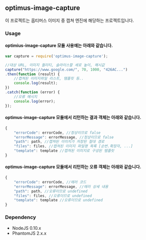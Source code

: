 ## optimus-image-capture

이 프로젝트는 옵티머스 이미지 중 캡쳐 엔진에 해당하는 프로젝트입니다.

### Usage

#### optimius-image-capture 모듈 사용예는 아래와 같습니다.

```javascript
var capture = require('optimus-image-capture');

//대상 URL, 이미지 퀄리티, 슬라이스할 세로 높이, 해시값
capture("https://www.google.com/", 70, 1000, "426AC...")
.then(function (result) {
	//켭쳐된 이미지파일 리스트, 템플릿 등..
	console.log(result);
})
.catch(function (error) {
	//오류 메시지
	console.log(error);
});

```

#### optimus-image-capture 모듈에서 리턴하는 결과 객체는 아래와 같습니다.

```javascript
{
	"errorCode": errorCode, //정상이므로 false
	"errorMessage": errorMessage, //정상이므로 false
	"path": path, //캡쳐된 이미지가 저장된 절대 경로
	"files": files, //캡쳐된 이미지 파일명 목록 [순번.확장자, ...]
	"template": template //캡쳐된 이미지로 구성된 템플릿
}
```

#### optimus-image-capture 모듈에서 리턴하는 오류 객체는 아래와 같습니다.

```javascript
{
	"errorCode": errorCode, //에러 코드
	"errorMessage": errorMessage, //에러 상세 내용
	"path": path, //오류이므로 undefined
	"files": files, //오류이므로 undefined
	"template": template //오류이므로 undefined
}
```

### Dependency

* NodeJS 0.10.x
* PhantomJS 2.x.x
